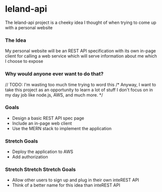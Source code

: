 # leland-api

The leland-api project is a cheeky idea I thought of when trying to come up with a personal website

### The Idea
My personal website will be an REST API specification with its own in-page client for calling a web service which will serve information about me which I choose to expose

### Why would anyone ever want to do that?
// TODO: I'm wasting too much time trying to word this
/* Anyway, I want to take this project as an opportunity to learn a lot of stuff I don't focus on in my day job like node.js, AWS, and much more. */

### Goals
* Design a basic REST API spec page 
* Include an in-page web client
* Use the MERN stack to implement the application

### Stretch Goals
* Deploy the application to AWS
* Add authorization

### Stretch Stretch Stretch Goals
* Allow other users to sign up and plug in their own inteREST API 
* Think of a better name for this idea than inteREST API
